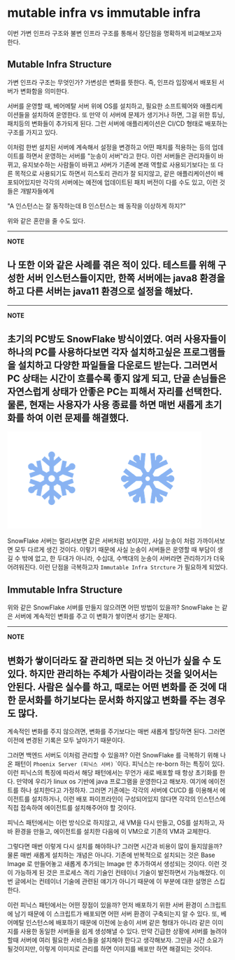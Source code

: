 # mutable infra vs immutable infra

이번 가변 인프라 구조와 불변 인프라 구조를 통해서 장단점을 명확하게 비교해보고자 한다.


## Mutable Infra Structure

가변 인프라 구조는 무엇인가? 가변성은 변화를 뜻한다. 즉, 인프라 입장에서 배포된 서버가 변화함을 의미한다.

서버를 운영할 때, 베어메탈 서버 위에 OS를 설치하고, 필요한 소프트웨어와 애플리케이션들을 설치하여 운영한다. 또 만약 이 서버에 문제가 생기거나 하면, 그걸 위한 튜닝, 패치등의 변화들이 추가되게 된다.
 그런 서버에 애플리케이션은 CI/CD 형태로 배포하는 구조를 가지고 있다.

  이처럼 한번 설치된 서버에 계속해서 설정을 변경하고 어떤 패치를 적용하는 등의 업데이트를 하면서 운영하는 서버를 "눈송이 서버"라고 한다.
 이런 서버들은 관리자들이 바뀌고, 유지보수하는 사람들이 바뀌고 서버가 기존에 본래 역할로 사용되기보다는 또 다른 목적으로 사용되기도 하면서 히스토리 관리가 잘 되지않고, 같은 애플리케이션이 배포되어있지만 각각의 서버에는 예전에 업데이트된 패치 버전이 다를 수도 있고, 이런 것들은 개발자들에게

"A 인스턴스는 잘 동작하는데 B 인스턴스는 왜 동작을 이상하게 하지?"

위와 같은 혼란을 줄 수도 있다.

---
**NOTE**

나 또한 이와 같은 사례를 겪은 적이 있다. 테스트를 위해 구성한 서버 인스턴스들이지만, 한쪽 서버에는 java8 환경을 하고 다른 서버는 java11 환경으로 설정을 해놨다.
---

---
**NOTE**

초기의 PC방도 SnowFlake 방식이였다. 여러 사용자들이 하나의 PC를 사용하다보면 각자 설치하고싶은 프로그램들을 설치하고 다양한 파일들을 다운로드 받는다.
 그러면서 PC 상태는 시간이 흐를수록 좋지 않게 되고, 단골 손님들은 자연스럽게 상태가 안좋은 PC는 피해서 자리를 선택한다.
 물론, 현재는 사용자가 사용 종료를 하면 매번 새롭게 초기화를 하여 이런 문제를 해결했다.
---

![snow-flake](../static/devops/snow-flake.png)

SnowFlake 서버는 멀리서보면 같은 서버처럼 보이지만, 사실 눈송이 처럼 가까이서보면 모두 다르게 생긴 것이다. 이렇기 때문에 사실 눈송이 서버들은 운영할 때 부담이 생길 수 밖에 없고, 한 두대가 아니라, 수십대, 수백대의 눈송이 서버라면 관리하기가 더욱 어려워진다.
 이런 단점을 극복하고자 `Immutable Infra Strcture` 가 필요하게 되었다.

## Immutable Infra Structure

위와 같은 SnowFlake 서버를 만들지 않으려면 어떤 방법이 있을까? SnowFlake 는 같은 서버에 계속적인 변화를 주고 이 변화가 쌓이면서 생기는 문제다.

---
**NOTE**

 변화가 쌓이더라도 잘 관리하면 되는 것 아닌가 싶을 수 도 있다. 하지만 관리하는 주체가 사람이라는 것을 잊어서는 안된다. 사람은 실수를 하고, 때로는 어떤 변화를 준 것에 대한 문서화를 하기보다는 문서화 하지않고 변화를 주는 경우도 많다.
---

계속적인 변화를 주지 않으려면, 변화를 주기보다는 매번 새롭게 할당하면 된다. 그러면 이전에 변경된 기록은 모두 날아가기 때문이다.

그러면 백엔드 서버도 이처럼 관리할 수 있을까?  이런 SnowFlake 를 극복하기 위해 나온 패턴이 `Phoenix Server (피닉스 서버)` `이다.  피닉스는 re-born 하는 특징이 있다.
 이런 피닉스의 특징에 따라서 해당 패턴에서는 무언가 새로 배포할 때 항상 초기화를 한다.
만약에 우리가 linux os 기반에 java 프로그램을 운영한다고 해보자. 여기에 에이전트를 하나 설치한다고 가정하자. 그러면 기존에는 각각의 서버에 CI/CD 를 이용해서 에이전트를 설치하거나, 이런 배포 파이프라인이 구성되어있지 않다면 각각의 인스턴스에 직접 접속하여 에이전트를 설치해주어야 할 것이다.

 피닉스 패턴에서는 이런 방식으로 하지않고, 새  VM을 다시 만들고, OS를 설치하고, 자바 환경을 만들고, 에이전트를 설치한 다음에 이 VM으로 기존의 VM과 교체한다.

 그렇다면 매번 이렇게 다시 설치를 해야하나? 그러면 시간과 비용이 많이 들지않을까? 물론 매번 새롭게 설치하는 개념은 아니다. 기존에 반복적으로 설치되는 것은 Base Image 로 만들어놓고 새롭게 추가되는 Image 만 추가하여서 생성되는 것이다. 이런 것이 가능하게 된 것은 프로세스 격리 기술인 컨테이너 기술이 발전하면서 가능해졌다. 이번 글에서는 컨테이너 기술에 관련된 얘기가 아니기 때문에 이 부분에 대한 설명은 스킵한다.

 이런 피닉스 패턴에서는 어떤 장점이 있을까?
먼저 배포하기 위한 서버 환경이 스크립트에 남기 때문에 이 스크립트가 배포되면 어떤 서버 환경이 구축되는지 알 수 있다. 또, 베어메탈 인스턴스에 배포하기 때문에 이전에 눈송이 서버 같은 형태가 아니라 같은 이미지를 사용한 동일한 서버들을 쉽게 생성해낼 수 있다. 만약 긴급한 상황에 서버를 늘려야 할때 서버에 여러 필요한 서비스들을 설치해야 한다고 생각해보자.
 그만큼 시간 소요가 될것이지만, 이렇게 이미지로 관리를 하면 이미지를 배포만 하면 해결되는 것이다.
